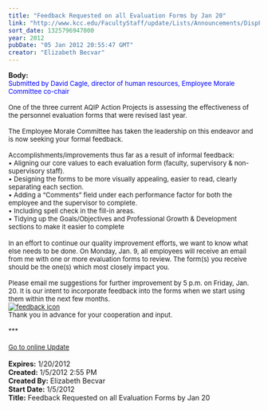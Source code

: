 ```yaml
---
title: "Feedback Requested on all Evaluation Forms by Jan 20"
link: "http://www.kcc.edu/FacultyStaff/update/Lists/Announcements/DispForm.aspx?ID=567"
sort_date: 1325796947000
year: 2012
pubDate: "05 Jan 2012 20:55:47 GMT"
creator: "Elizabeth Becvar"
---
```


<div><b>Body:</b> <div class="ExternalClass9FEC2C87F2794A238FDC7E865BC6D1C1">
<div><font color="#0000ff" size="2">Submitted by David Cagle, director of human resources, Employee Morale Committee co-chair</font></div><font size="2">
<div><br />One of the three current AQIP Action Projects is assessing the effectiveness of the personnel evaluation forms that were revised last year. </div>
<div><br />The Employee Morale Committee has taken the leadership on this endeavor and is now seeking your formal feedback. </div>
<div><br />Accomplishments/improvements thus far as a result of informal feedback: <br /></div>
<div>• Aligning our core values to each evaluation form (faculty, supervisory &amp; non-supervisory staff).<br />• Designing the forms to be more visually appealing, easier to read, clearly separating each section.<br />• Adding a “Comments” field under each performance factor for both the employee and the supervisor to complete.<br />• Including spell check in the fill-in areas.<br />• Tidying up the Goals/Objectives and Professional Growth &amp; Development sections to make it easier to complete</div>
<div></font> </div>
<div><font size="2">In an effort to continue our quality improvement efforts, we want to know what else needs to be done. On Monday, Jan. 9, all employees will receive an email from me with one or more evaluation forms to review. The form(s) you receive should be the one(s) which most closely impact you.</font></div><font size="2">
<div><br />Please email me suggestions for further improvement by 5 p.m. on Friday, Jan. 20. It is our intent to incorporate feedback into the forms when we start using them within the next few months.  <br /><a href="mailto:dcagle@kcc.edu"><img alt="feedback icon" src="/FacultyStaff/update/PublishingImages/feedback1.gif" /></a></div>
<div>Thank you in advance for your cooperation and input.</div>
<div> </div>
<div>***</div></font>
<div><br /><font size="2"><a href="/FacultyStaff/update/Pages/dailyupdate.aspx#events">Go to online Update</a></font><font size="2"></font></div>
<div><font size="2"></font> </div></div></div>
<div><b>Expires:</b> 1/20/2012</div>
<div><b>Created:</b> 1/5/2012 2:55 PM</div>
<div><b>Created By:</b> Elizabeth Becvar</div>
<div><b>Start Date:</b> 1/5/2012</div>
<div><b>Title:</b> Feedback Requested on all Evaluation Forms by Jan 20</div>
